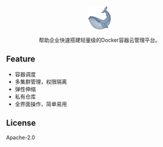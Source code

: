 <p align="center">
  <a href="https://humpback.github.io/humpback">
    <img alt="humpback" src="./docs/_media/logo.png">
  </a>
</p>

<p align="center">
  帮助企业快速搭建轻量级的Docker容器云管理平台。
</p>

## Feature

* 容器调度
* 多集群管理，权限隔离
* 弹性伸缩
* 私有仓库
* 全界面操作，简单易用

## License

Apache-2.0